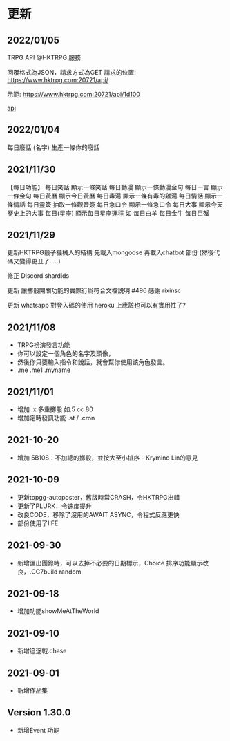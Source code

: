 # 更新

## 2022/01/05

TRPG API @HKTRPG 服務

回覆格式為JSON，請求方式為GET
請求的位置:
<https://www.hktrpg.com:20721/api/>

示範:
<https://www.hktrpg.com:20721/api/1d100>

[api](views/image/api.png)

## 2022/01/04

每日廢話  (名字) 生產一條你的廢話

## 2021/11/30

【每日功能】
每日笑話    顯示一條笑話
每日動漫    顯示一條動漫金句
每日一言    顯示一條金句
每日黃曆    顯示今日黃曆
每日毒湯    顯示一條有毒的雞湯
每日情話    顯示一條情話
每日靈簽    抽取一條觀音簽
每日急口令    顯示一條急口令
每日大事    顯示今天歷史上的大事
每日(星座) 顯示每日星座運程 如 每日白羊 每日金牛 每日巨蟹

## 2021/11/29

更新HKTRPG骰子機械人的結構
先載入mongoose 再載入chatbot 部份
(然後代碼又變得更丑了.....)

修正
Discord shardids

更新
讓擲骰開關功能的實際行爲符合文檔説明 #496
感謝 rixinsc

更新
whatsapp 對登入碼的使用
heroku 上應該也可以有實用性了?

## 2021/11/08

* TRPG扮演發言功能
* 你可以設定一個角色的名字及頭像，
* 然後你只要輸入指令和說話，就會幫你使用該角色發言。
* .me .me1 .myname

## 2021/11/01

* 增加 .x 多重擲骰 如.5 cc 80
* 增加定時發訊功能 .at / .cron
  
## 2021-10-20

* 增加 5B10S：不加總的擲骰，並按大至小排序 - Krymino Lin的意見

## 2021-10-09

* 更新topgg-autoposter，舊版時常CRASH，令HKTRPG出錯
* 更新了PLURK，令速度提升
* 改良CODE，移除了沒用的AWAIT ASYNC，令程式反應更快
* 部份使用了IIFE

## 2021-09-30

* 新增匯出團錄時，可以去掉不必要的日期標示，Choice 排序功能顯示改良，.CC7build random

## 2021-09-18

* 增加功能showMeAtTheWorld

## 2021-09-10

* 新增追逐戰.chase

## 2021-09-01

* 新增作品集

## Version 1.30.0

* 新增Event 功能
